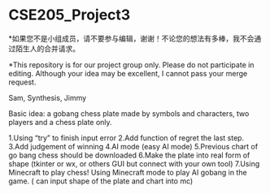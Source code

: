 # CSE205_Project3
*如果您不是小组成员，请不要参与编辑，谢谢！不论您的想法有多棒，我不会通过陌生人的合并请求。

*This repository is for our project group only. Please do not participate in editing. Although your idea may be excellent, I cannot pass your merge request.

Sam, Synthesis, Jimmy

Basic idea: a gobang chess plate made by symbols and characters, two players and a chess plate only.

1.Using “try” to finish input error
2.Add function of regret the last step.
3.Add judgement of winning
4.AI mode (easy AI mode)
5.Previous chart of go bang chess should be downloaded
6.Make the plate into real form of shape (tkinter or wx, or others GUI but connect with your own tool)
7.Using Minecraft to play chess! Using Minecraft mode to play AI gobang in the game. ( can input shape of the plate and chart into mc)
